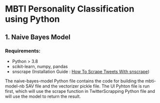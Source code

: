 # MBTI Personality Classification using Python

## 1. Naive Bayes Model
### Requirements:
 - Python > 3.8
 - scikit-learn, numpy, pandas
 - snscrape (Installation Guide : [How To Scrape Tweets With snscrape](https://betterprogramming.pub/how-to-scrape-tweets-with-snscrape-90124ed006af))

The naive-bayes-model Python file contains the code for building the mbti-model-nb SAV file and the vectorizer pickle file. The UI Pyhton file is run first, which will use the scrape function in TwitterScrapping Python file and will use the model to return the result.
